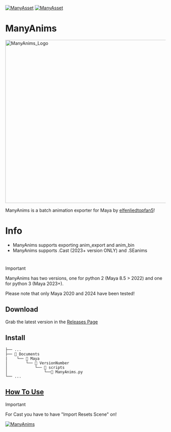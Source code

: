 [![ManyAsset](https://img.shields.io/discord/585171589750849538?color=%23FF8711&label=ManyAsset&logo=discord&logoColor=%23FFFFFF)](https://discord.gg/v2TWkeR)
[![ManyAsset](https://img.shields.io/youtube/channel/subscribers/UCQLUoUspSxbTKnhfc6ox03w?style=flat&logo=youtube&label=ManyAsset&color=fb0335
)](https://www.youtube.com/@ManyAsset)

# ManyAnims
<img width="2500" height="512" alt="ManyAnims_Logo" src="https://github.com/user-attachments/assets/84fa9111-1a69-45e7-af82-a8e3b9b8be8f" />

ManyAnims is a batch animation exporter for Maya by [elfenliedtopfan5](https://github.com/elfenliedtopfan5)!

# Info
- ManyAnims supports exporting anim_export and anim_bin
- ManyAnims supports .Cast (2023+ version ONLY) and .SEanims
#

> [!IMPORTANT]
> ManyAnims has two versions, one for python 2 (Maya 8.5 > 2022) and one for python 3 (Maya 2023+).
> 
> Please note that only Maya 2020 and 2024 have been tested!

## Download

Grab the latest version in the [Releases Page](https://github.com/ManyAsset/ManyAnims/releases)

## Install
```
├── ...
├── 📁 Documents
|    └── 📁 Maya
│        └── 📁 VersionNumber
│            └── 📁 scripts
│                └──📜 ManyAnims.py 
└── ...
```

## [How To Use](https://youtu.be/db6RyGAgsdM) 
> [!IMPORTANT]
> For Cast you have to have "Import Resets Scene" on!

[![ManyAnims](https://github.com/user-attachments/assets/9dffc9ab-a4bf-4aa7-82cb-9e9ef419bbb4)](https://youtu.be/db6RyGAgsdM)
